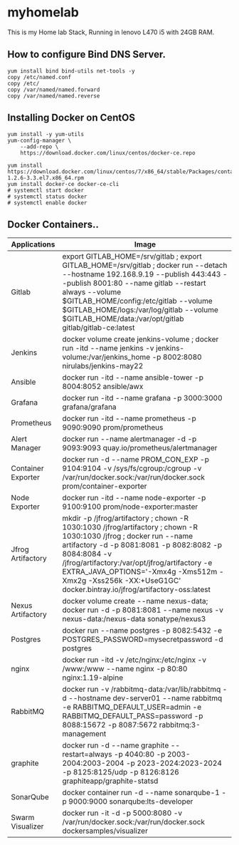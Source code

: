 # myhomelab
This is my Home lab Stack, Running in lenovo L470 i5 with 24GB RAM.

## How to configure Bind DNS Server.
```
yum install bind bind-utils net-tools -y
copy /etc/named.conf
copy /etc/
copy /var/named/named.forward
copy /var/named/named.reverse
```

## Installing Docker on CentOS
```
yum install -y yum-utils 
yum-config-manager \
    --add-repo \
    https://download.docker.com/linux/centos/docker-ce.repo
    
yum install https://download.docker.com/linux/centos/7/x86_64/stable/Packages/containerd.io-1.2.6-3.3.el7.x86_64.rpm    
yum install docker-ce docker-ce-cli
# systemctl start docker 
# systemctl status docker
# systemctl enable docker
```

## Docker Containers..
| Applications                     | Image                          |
| ------------------------------- | --------------------------------------------- |
| Gitlab  | export GITLAB_HOME=/srv/gitlab ; export GITLAB_HOME=/srv/gitlab ; docker run --detach --hostname 192.168.9.19 --publish 443:443 --publish 8001:80 --name gitlab --restart always --volume $GITLAB_HOME/config:/etc/gitlab --volume $GITLAB_HOME/logs:/var/log/gitlab --volume $GITLAB_HOME/data:/var/opt/gitlab gitlab/gitlab-ce:latest |
| Jenkins        | docker volume create jenkins-volume ; docker run -itd --name jenkins -v jenkins-volume:/var/jenkins_home -p 8002:8080 nirulabs/jenkins-may22 |
| Ansible        | docker run -itd --name ansible-tower -p 8004:8052 ansible/awx |
| Grafana        | docker run -itd --name grafana -p 3000:3000 grafana/grafana |
| Prometheus     | docker run -itd --name prometheus -p  9090:9090 prom/prometheus |
| Alert Manager  | docker run --name alertmanager -d -p 9093:9093 quay.io/prometheus/alertmanager |
| Container Exporter | docker run -d --name PROM_CON_EXP -p 9104:9104 -v /sys/fs/cgroup:/cgroup -v /var/run/docker.sock:/var/run/docker.sock            prom/container-exporter |
| Node Exporter | docker run -itd --name node-exporter -p 9100:9100 prom/node-exporter:master |
| Jfrog Artifactory| mkdir -p /jfrog/artifactory ; chown -R 1030:1030 /jfrog/artifactory ; chown -R 1030:1030 /jfrog ; docker run --name artifactory -d -p 8081:8081 -p 8082:8082 -p 8084:8084   -v /jfrog/artifactory:/var/opt/jfrog/artifactory   -e EXTRA_JAVA_OPTIONS='-Xmx4g -Xms512m -Xmx2g -Xss256k -XX:+UseG1GC' docker.bintray.io/jfrog/artifactory-oss:latest |
| Nexus Artifactory | docker volume create --name nexus-data; docker run -d -p 8081:8081 --name nexus -v nexus-data:/nexus-data sonatype/nexus3 |
| Postgres | docker run --name postgres -p 8082:5432 -e POSTGRES_PASSWORD=mysecretpassword -d postgres |
| nginx| docker run -itd -v /etc/nginx:/etc/nginx -v /www:/www --name nginx -p 80:80 nginx:1.19-alpine |
| RabbitMQ | docker run -v /rabbitmq-data:/var/lib/rabbitmq -d --hostname dev-server01 --name rabbitmq -e RABBITMQ_DEFAULT_USER=admin -e RABBITMQ_DEFAULT_PASS=password -p 8088:15672 -p 8087:5672 rabbitmq:3-management|
| graphite | docker run -d --name graphite --restart=always -p 4040:80 -p 2003-2004:2003-2004 -p 2023-2024:2023-2024 -p 8125:8125/udp -p 8126:8126               graphiteapp/graphite-statsd |
| SonarQube | docker container run -d --name sonarqube-1 -p 9000:9000 sonarqube:lts-developer |
| Swarm Visualizer| docker run -it -d -p 5000:8080 -v /var/run/docker.sock:/var/run/docker.sock dockersamples/visualizer |


